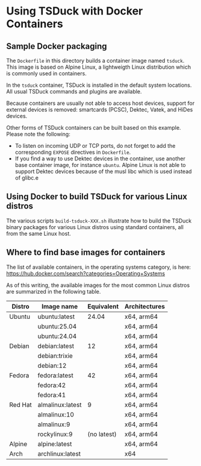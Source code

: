 # Using TSDuck with Docker Containers

## Sample Docker packaging

The `Dockerfile` in this directory builds a container image named `tsduck`.
This image is based on Alpine Linux, a lightweigth Linux distribution which
is commonly used in containers.

In the `tsduck` container, TSDuck is installed in the default system locations.
All usual TSDuck commands and plugins are available.

Because containers are usually not able to access host devices, support for
external devices is removed: smartcards (PCSC), Dektec, Vatek, and HiDes devices.

Other forms of TSDuck containers can be built based on this example.
Please note the following:

- To listen on incoming UDP or TCP ports, do not forget to add the corresponding
  `EXPOSE` directives in `Dockerfile`.
- If you find a way to use Dektec devices in the container, use another base
  container image, for instance `ubuntu`. Alpine Linux is not able to support
  Dektec devices because of the musl libc which is used instead of glibc.e

## Using Docker to build TSDuck for various Linux distros

The various scripts `build-tsduck-XXX.sh` illustrate how to build the TSDuck
binary packages for various Linux distros using standard containers, all from
the same Linux host.

## Where to find base images for containers

The list of available containers, in the operating systems category, is here:
https://hub.docker.com/search?categories=Operating+Systems

As of this writing, the available images for the most common Linux distros are
summarized in the following table.

| Distro   | Image name        | Equivalent  | Architectures
| -------- | ----------------- | ----------- | -------------
| Ubuntu   | ubuntu:latest     | 24.04       | x64, arm64
|          | ubuntu:25.04      |             | x64, arm64
|          | ubuntu:24.04      |             | x64, arm64
| Debian   | debian:latest     | 12          | x64, arm64
|          | debian:trixie     |             | x64, arm64
|          | debian:12         |             | x64, arm64
| Fedora   | fedora:latest     | 42          | x64, arm64
|          | fedora:42         |             | x64, arm64
|          | fedora:41         |             | x64, arm64
| Red Hat  | almalinux:latest  | 9           | x64, arm64
|          | almalinux:10      |             | x64, arm64
|          | almalinux:9       |             | x64, arm64
|          | rockylinux:9      | (no latest) | x64, arm64
| Alpine   | alpine:latest     |             | x64, arm64
| Arch     | archlinux:latest  |             | x64
